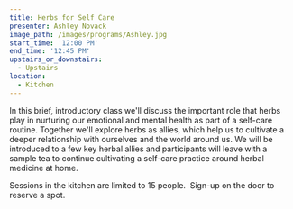 ```yaml
---
title: Herbs for Self Care
presenter: Ashley Novack
image_path: /images/programs/Ashley.jpg
start_time: '12:00 PM'
end_time: '12:45 PM'
upstairs_or_downstairs:
  - Upstairs
location:
  - Kitchen
---
```


In this brief, introductory class we'll discuss the important role that herbs play in nurturing our emotional and mental health as part of a self-care routine. Together we'll explore herbs as allies, which help us to cultivate a deeper relationship with ourselves and the world around us. We will be introduced to a few key herbal allies and participants will leave with a sample tea to continue cultivating a self-care practice around herbal medicine at home.

Sessions in the kitchen are limited to 15 people.&nbsp; Sign-up on the door to reserve a spot.&nbsp;